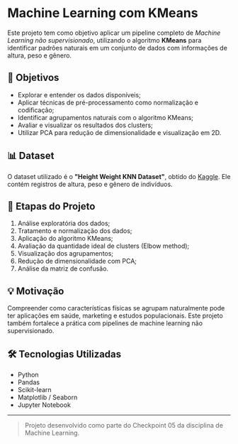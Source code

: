 # Machine Learning com KMeans

Este projeto tem como objetivo aplicar um pipeline completo de *Machine Learning não supervisionado*, utilizando o algoritmo **KMeans** para identificar padrões naturais em um conjunto de dados com informações de altura, peso e gênero.

## 📌 Objetivos

- Explorar e entender os dados disponíveis;
- Aplicar técnicas de pré-processamento como normalização e codificação;
- Identificar agrupamentos naturais com o algoritmo KMeans;
- Avaliar e visualizar os resultados dos clusters;
- Utilizar PCA para redução de dimensionalidade e visualização em 2D.

## 📊 Dataset

O dataset utilizado é o **"Height Weight KNN Dataset"**, obtido do [Kaggle](https://www.kaggle.com). Ele contém registros de altura, peso e gênero de indivíduos.

## 🔧 Etapas do Projeto

1. Análise exploratória dos dados;
2. Tratamento e normalização dos dados;
3. Aplicação do algoritmo KMeans;
4. Avaliação da quantidade ideal de clusters (Elbow method);
5. Visualização dos agrupamentos;
6. Redução de dimensionalidade com PCA;
7. Análise da matriz de confusão.

## 💡 Motivação

Compreender como características físicas se agrupam naturalmente pode ter aplicações em saúde, marketing e estudos populacionais. Este projeto também fortalece a prática com pipelines de machine learning não supervisionado.

## 🛠 Tecnologias Utilizadas

- Python
- Pandas
- Scikit-learn
- Matplotlib / Seaborn
- Jupyter Notebook

---

> Projeto desenvolvido como parte do Checkpoint 05 da disciplina de Machine Learning.
